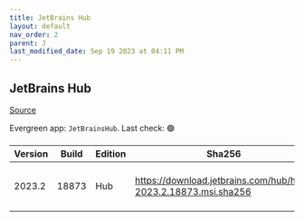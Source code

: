 ```yaml
---
title: JetBrains Hub
layout: default
nav_order: 2
parent: J
last_modified_date: Sep 19 2023 at 04:11 PM
---
```


## JetBrains Hub

[Source](https://www.jetbrains.com/hub)

Evergreen app: `JetBrainsHub`. Last check: 🟢

| Version | Build | Edition | Sha256                                                         | Date       | Size      | Type | URI                                                                                                                |
| ------- | ----- | ------- | -------------------------------------------------------------- | ---------- | --------- | ---- | ------------------------------------------------------------------------------------------------------------------ |
| 2023.2  | 18873 | Hub     | https://download.jetbrains.com/hub/hub-2023.2.18873.msi.sha256 | 09/19/2023 | 298528768 | msi  | [https://download.jetbrains.com/hub/hub-2023.2.18873.msi](https://download.jetbrains.com/hub/hub-2023.2.18873.msi) |
